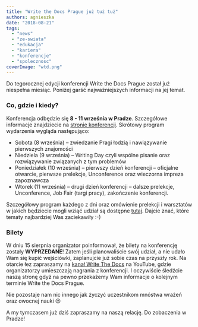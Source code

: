 ```yaml
---
title: "Write the Docs Prague już tuż tuż"
authors: agnieszka
date: "2018-08-21"
tags:
  - "news"
  - "ze-swiata"
  - "edukacja"
  - "kariera"
  - "konferencje"
  - "spolecznosc"
coverImage: "wtd.png"
---
```


Do tegorocznej edycji konferencji Write the Docs Prague został już niespełna
miesiąc. Poniżej garść najważniejszych informacji na jej temat.

<!--truncate-->

### Co, gdzie i kiedy?

Konferencja odbędzie się **8 - 11 września w Pradze**. Szczegółowe informacje
znajdziecie na
[stronie konferencji](http://www.writethedocs.org/conf/prague/2018/). Skrótowy
program wydarzenia wygląda następująco:

- Sobota (8 września) – zwiedzanie Pragi łodzią i nawiązywanie pierwszych
  znajomości
- Niedziela (9 września) – Writing Day czyli wspólne pisanie oraz rozwiązywanie
  związanych z tym problemów
- Poniedziałek (10 września) – pierwszy dzień konferencji – oficjalne otwarcie,
  pierwsze prelekcje, Unconference oraz wieczorna impreza zapoznawcza
- Wtorek (11 września) – drugi dzień konferencji – dalsze prelekcje,
  Unconference, Job Fair (targi pracy), zakończenie konferencji.

Szczegółowy program każdego z dni oraz omówienie prelekcji i warsztatów w jakich
będziecie mogli wziąć udział są dostępne
[tutaj](http://www.writethedocs.org/conf/prague/2018/schedule/). Dajcie znać,
które tematy najbardziej Was zaciekawiły :-)

### Bilety

W dniu 15 sierpnia organizator poinformował, że bilety na konferencję zostały
**WYPRZEDANE**! Zatem jeśli planowaliście swój udział, a nie udało Wam się kupić
wejściówki, zaplanujcie już sobie czas na przyszły rok. Na otarcie łez
zapraszamy na
[kanał Write The Docs](https://www.youtube.com/channel/UCr019846MitZUEhc6apDdcQ)
na YouTube, gdzie organizatorzy umieszczają nagrania z konferencji. I oczywiście
śledźcie naszą stronę gdyż na pewno przekażemy Wam informacje o kolejnym
terminie Write the Docs Prague.

Nie pozostaje nam nic innego jak życzyć uczestnikom mnóstwa wrażeń oraz owocnej
nauki 😉

A my tymczasem już dziś zapraszamy na naszą relację. Do zobaczenia w Pradze!
